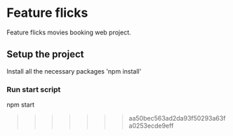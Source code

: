 # Feature flicks

Feature flicks movies booking web project.

## Setup the project

Install all the necessary packages 'npm install'

### Run start script

npm start
>>>>>>> aa50bec563ad2da93f50293a63fa0253ecde9eff
